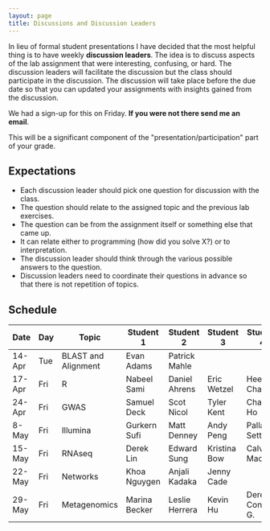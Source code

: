 ```yaml
---
layout: page
title: Discussions and Discussion Leaders
---
```


In lieu of formal student presentations I have decided that the most helpful thing is to have weekly __discussion leaders__.  The idea is to discuss aspects of the lab assignment that were interesting, confusing, or hard.  The discussion leaders will facilitate the discussion but the class should participate in the discussion.  The discussion will take place before the due date so that you can updated your assignments with insights gained from the discussion.

We had a sign-up for this on Friday.  __If you were not there send me an email__.

This will be a significant component of the "presentation/participation" part of your grade.

## Expectations

* Each discussion leader should pick one question for discussion with the class.
* The question should relate to the assigned topic and the previous lab exercises.
* The question can be from the assignment itself or something else that came up.
* It can relate either to programming (how did you solve X?) or to interpretation.
* The discussion leader should think through the various possible answers to the question.
* Discussion leaders need to coordinate their questions in advance so that there is not repetition of topics.

## Schedule

| Date   | Day | Topic               | Student 1     | Student 2      | Student 3    | Student 4      | Student 5   |
|--------|-----|---------------------|---------------|----------------|--------------|----------------|-------------|
| 14-Apr | Tue | BLAST and Alignment | Evan Adams    | Patrick Mahle  |              |                |             |
| 17-Apr | Fri | R                   | Nabeel Sami   | Daniel Ahrens  | Eric Wetzel  | Heesun Cha     |             |
| 24-Apr | Fri | GWAS                | Samuel Deck   | Scot Nicol     | Tyler Kent   | Chad Ho        | Bobby Rider |
| 8-May  | Fri | Illumina            | Gurkern Sufi  | Matt Denney    | Andy Peng    | Pallavi Setty  |             |
| 15-May | Fri | RNAseq              | Derek Lin     | Edward Sung    | Kristina Bow | Calvin Mackey  | Ben Roa     |
| 22-May | Fri | Networks            | Khoa Nguygen  | Anjali Kadaka  | Jenny Cade   |                |             |
| 29-May | Fri | Metagenomics        | Marina Becker | Leslie Herrera | Kevin Hu     | Derek Conkle-G.|             |
